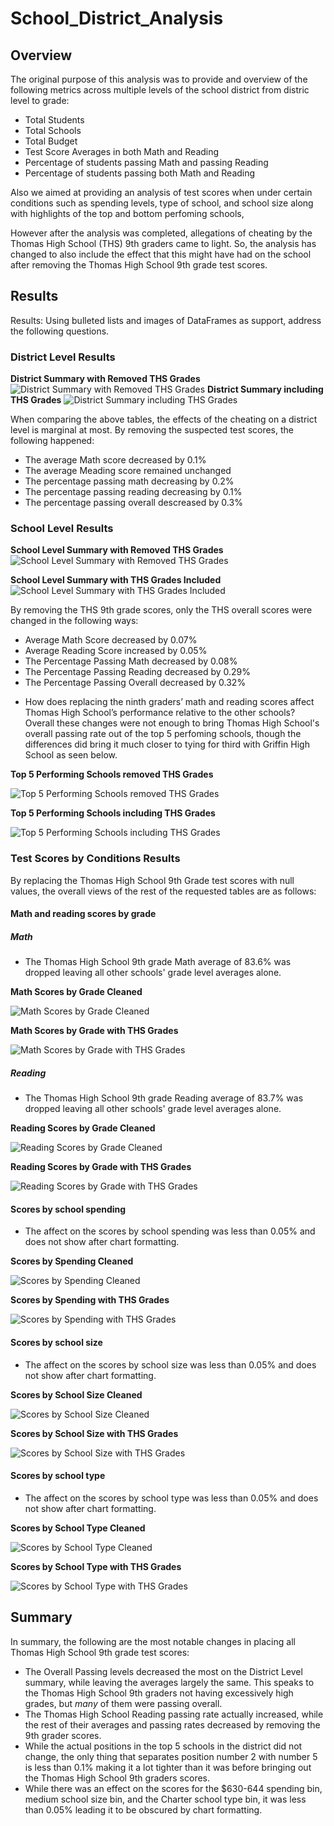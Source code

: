 # School_District_Analysis
## Overview
The original purpose of this analysis was to provide and overview of the following metrics across multiple levels of the school district from distric level to grade:

* Total Students
* Total Schools
* Total Budget
* Test Score Averages in both Math and Reading
* Percentage of students passing Math and passing Reading
* Percentage of students passing both Math and Reading

Also we aimed at providing an analysis of test scores when under certain conditions such as spending levels, type of school, and school size along with highlights of the top and bottom perfoming schools,

However after the analysis was completed, allegations of cheating by the Thomas High School (THS) 9th graders came to light. So, the analysis has changed to also include the effect that this might have had on the school after removing the Thomas High School 9th grade test scores. 

## Results
Results: Using bulleted lists and images of DataFrames as support, address the following questions.

### District Level Results
**District Summary with Removed THS Grades**
![District Summary with Removed THS Grades](https://github.com/aKnownSaltMine/School_District_Analysis/blob/main/Resources/Tables/District_Summary_Cleaned.PNG)
**District Summary including THS Grades**
![District Summary including THS Grades](https://github.com/aKnownSaltMine/School_District_Analysis/blob/main/Resources/Tables/district_summary_w_THS.PNG)

When comparing the above tables, the effects of the cheating on a district level is marginal at most. By removing the suspected test scores, the following happened:
* The average Math score decreased by 0.1%
* The average Meading score remained unchanged
* The percentage passing math decreasing by 0.2%
* The percentage passing reading decreasing by 0.1%
* The percentage passing overall descreased by 0.3%

### School Level Results
**School Level Summary with Removed THS Grades**
![School Level Summary with Removed THS Grades](https://github.com/aKnownSaltMine/School_District_Analysis/blob/main/Resources/Tables/School_Summary_Cleaned.PNG)

**School Level Summary with THS Grades Included**
![School Level Summary with THS Grades Included](https://github.com/aKnownSaltMine/School_District_Analysis/blob/main/Resources/Tables/school_summary_w_THS.PNG)

By removing the THS 9th grade scores, only the THS overall scores were changed in the following ways:
* Average Math Score decreased by 0.07%
* Average Reading Score increased by 0.05%
* The Percentage Passing Math decreased by 0.08%
* The Percentage Passing Reading decreased by 0.29%
* The Percentage Passing Overall decreased by 0.32%

- How does replacing the ninth graders’ math and reading scores affect Thomas High School’s performance relative to the other schools?
Overall these changes were not enough to bring Thomas High School's overall passing rate out of the top 5 perfoming schools, though the differences did bring it much closer to tying for third with Griffin High School as seen below.

**Top 5 Performing Schools removed THS Grades**

![Top 5 Performing Schools removed THS Grades](https://github.com/aKnownSaltMine/School_District_Analysis/blob/main/Resources/Tables/Top_5_Performing_Schools_cleaned.PNG)

**Top 5 Performing Schools including THS Grades**

![Top 5 Performing Schools including THS Grades](https://github.com/aKnownSaltMine/School_District_Analysis/blob/main/Resources/Tables/Top_5_Performing_Schools_w_THS.PNG) 


### Test Scores by Conditions Results
By replacing the Thomas High School 9th Grade test scores with null values, the overall views of the rest of the requested tables are as follows:
#### Math and reading scores by grade
##### Math
* The Thomas High School 9th grade Math average of 83.6% was dropped leaving all other schools' grade level averages alone. 

**Math Scores by Grade Cleaned**

![Math Scores by Grade Cleaned](https://github.com/aKnownSaltMine/School_District_Analysis/blob/main/Resources/Tables/math_scores_by_grade_cleaned.PNG)

**Math Scores by Grade with THS Grades**

![Math Scores by Grade with THS Grades](https://github.com/aKnownSaltMine/School_District_Analysis/blob/main/Resources/Tables/math_scores_by_grade_w_THS.PNG)

##### Reading
* The Thomas High School 9th grade Reading average of 83.7% was dropped leaving all other schools' grade level averages alone. 

**Reading Scores by Grade Cleaned**

![Reading Scores by Grade Cleaned](https://github.com/aKnownSaltMine/School_District_Analysis/blob/main/Resources/Tables/reading_scores_by_grade_cleaned.PNG)

**Reading Scores by Grade with THS Grades**

![Reading Scores by Grade with THS Grades](https://github.com/aKnownSaltMine/School_District_Analysis/blob/main/Resources/Tables/reading_scores_by_grade_w_THS.PNG)

#### Scores by school spending
* The affect on the scores by school spending was less than 0.05% and does not show after chart formatting.

**Scores by Spending Cleaned**

![Scores by Spending Cleaned](https://github.com/aKnownSaltMine/School_District_Analysis/blob/main/Resources/Tables/scores_by_spending_cleaned.PNG)

**Scores by Spending with THS Grades**

![Scores by Spending with THS Grades](https://github.com/aKnownSaltMine/School_District_Analysis/blob/main/Resources/Tables/scores_by_spending_w_THS.PNG)

#### Scores by school size
* The affect on the scores by school size was less than 0.05% and does not show after chart formatting.

**Scores by School Size Cleaned**

![Scores by School Size Cleaned](https://github.com/aKnownSaltMine/School_District_Analysis/blob/main/Resources/Tables/scores_by_school_size_cleaned.PNG)

**Scores by School Size with THS Grades**

![Scores by School Size with THS Grades](https://github.com/aKnownSaltMine/School_District_Analysis/blob/main/Resources/Tables/scores_by_school_size_w_THS.PNG)

#### Scores by school type
* The affect on the scores by school type was less than 0.05% and does not show after chart formatting.

**Scores by School Type Cleaned**

![Scores by School Type Cleaned](https://github.com/aKnownSaltMine/School_District_Analysis/blob/main/Resources/Tables/scores_by_school_type_cleaned.PNG)

**Scores by School Type with THS Grades**

![Scores by School Type with THS Grades](https://github.com/aKnownSaltMine/School_District_Analysis/blob/main/Resources/Tables/scores_by_school_type_w_THS.PNG)

## Summary
In summary, the following are the most notable changes in placing all Thomas High School 9th grade test scores:
* The Overall Passing levels decreased the most on the District Level summary, while leaving the averages largely the same. This speaks to the Thomas High School 9th graders not having excessively high grades, but *many* of them were passing overall. 
* The Thomas High School Reading passing rate actually increased, while the rest of their averages and passing rates decreased by removing the 9th grader scores.
* While the actual positions in the top 5 schools in the district did not change, the only thing that separates position number 2 with number 5 is less than 0.1% making it a lot tighter than it was before bringing out the Thomas High School 9th graders scores.
* While there was an effect on the scores for the $630-644 spending bin, medium school size bin, and the Charter school type bin, it was less than 0.05% leading it to be obscured by chart formatting. 